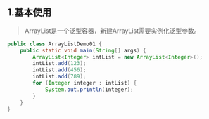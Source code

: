 ## 1.基本使用
> ArrayList是一个泛型容器，新建ArrayList需要实例化泛型参数。

```java
public class ArrayListDemo01 {
    public static void main(String[] args) {
        ArrayList<Integer> intList = new ArrayList<Integer>();
        intList.add(123);
        intList.add(456);
        intList.add(789);
        for (Integer integer : intList) {
            System.out.println(integer);
        }
    }
}
```

